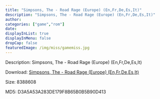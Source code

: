 ```yaml
---
title: "Simpsons, The - Road Rage (Europe) (En,Fr,De,Es,It)"
description: "Simpsons, The - Road Rage (Europe) (En,Fr,De,Es,It)"
author: 
categories: ["game","rom"]
date: 
displayInList: true
displayInMenu: false
dropCap: false
featuredImage: /img/miss/gamemiss.jpg
---
```


Description: Simpsons, The - Road Rage (Europe) (En,Fr,De,Es,It)

Download: <a style="text-decoration:underline;" href="https://mega.nz/#!zLJEkYhT!zMvmvM2xS2v7B0xVvI7i3_8sCqrTLoJjWtcIFkcr8c0" target = "_blank" rel = "nofollow" > Simpsons, The - Road Rage (Europe) (En,Fr,De,Es,It)</a>

Size: 8388608

MD5: D3A5A53A283DE179F8B65B0B5B90D413

